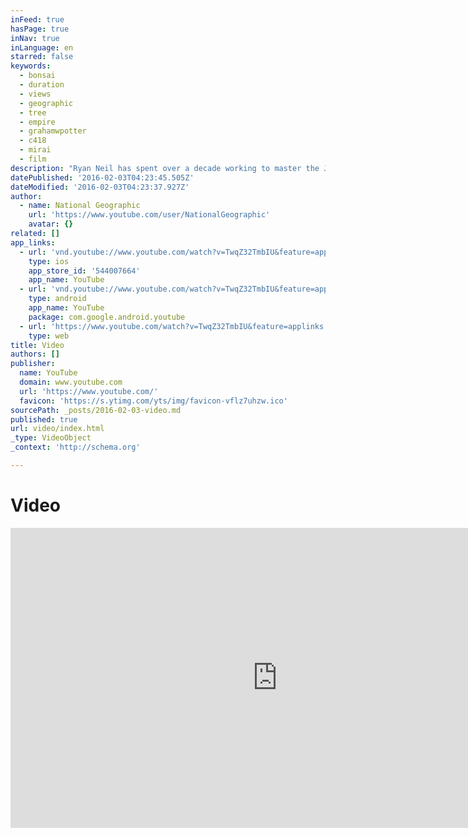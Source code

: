 ```yaml
---
inFeed: true
hasPage: true
inNav: true
inLanguage: en
starred: false
keywords:
  - bonsai
  - duration
  - views
  - geographic
  - tree
  - empire
  - grahamwpotter
  - c418
  - mirai
  - film
description: "Ryan Neil has spent over a decade working to master the Japanese art of bonsai. As he shapes and forms these miniature trees, he describes how closely intertwined humans are with them. Filmmaker Ryan Bush captures Neil's dedication to the art form and the responsibility he holds while practicing his craft."
datePublished: '2016-02-03T04:23:45.505Z'
dateModified: '2016-02-03T04:23:37.927Z'
author:
  - name: National Geographic
    url: 'https://www.youtube.com/user/NationalGeographic'
    avatar: {}
related: []
app_links:
  - url: 'vnd.youtube://www.youtube.com/watch?v=TwqZ32TmbIU&feature=applinks'
    type: ios
    app_store_id: '544007664'
    app_name: YouTube
  - url: 'vnd.youtube://www.youtube.com/watch?v=TwqZ32TmbIU&feature=applinks'
    type: android
    app_name: YouTube
    package: com.google.android.youtube
  - url: 'https://www.youtube.com/watch?v=TwqZ32TmbIU&feature=applinks'
    type: web
title: Video
authors: []
publisher:
  name: YouTube
  domain: www.youtube.com
  url: 'https://www.youtube.com/'
  favicon: 'https://s.ytimg.com/yts/img/favicon-vflz7uhzw.ico'
sourcePath: _posts/2016-02-03-video.md
published: true
url: video/index.html
_type: VideoObject
_context: 'http://schema.org'

---
```

# Video

<iframe src="https://cdn.embedly.com/widgets/media.html?src=https%3A%2F%2Fwww.youtube.com%2Fembed%2FTwqZ32TmbIU%3Ffeature%3Doembed&amp;url=https%3A%2F%2Fwww.youtube.com%2Fwatch%3Fv%3DTwqZ32TmbIU&amp;image=https%3A%2F%2Fi.ytimg.com%2Fvi%2FTwqZ32TmbIU%2Fhqdefault.jpg&amp;key=b7d04c9b404c499eba89ee7072e1c4f7&amp;type=text%2Fhtml&amp;schema=youtube" width="854" height="480" scrolling="no" frameborder="0" allowfullscreen="allowfullscreen" style=""></iframe>